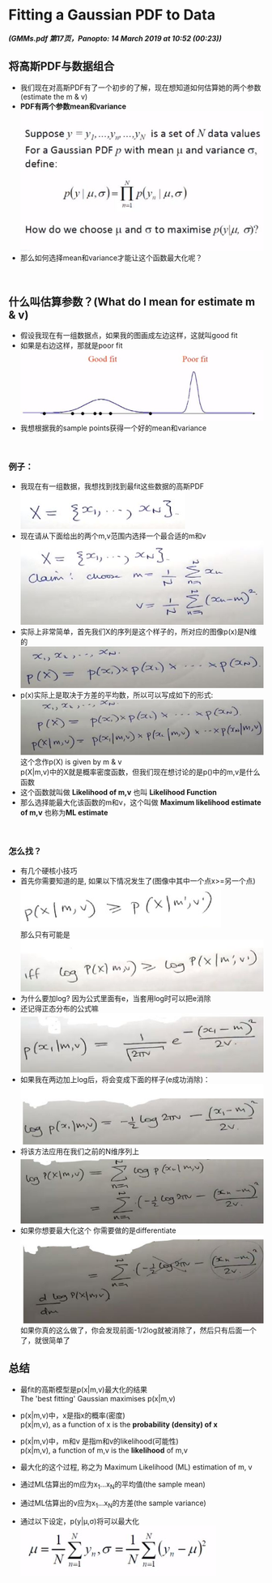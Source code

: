 # Fitting a Gaussian PDF to Data
***(GMMs.pdf 第17页，Panopto: 14 March 2019 at 10:52 (00:23))***

## 将高斯PDF与数据组合
* 我们现在对高斯PDF有了一个初步的了解，现在想知道如何估算她的两个参数(estimate the m & v)
* **PDF有两个参数mean和variance**  
![](./img/fit.JPG)  
* 那么如何选择mean和variance才能让这个函数最大化呢？
<br/>

## 什么叫估算参数？(What do I mean for estimate m & v)
* 假设我现在有一组数据点，如果我的图画成左边这样，这就叫good fit
* 如果是右边这样，那就是poor fit  
![](./img/fitGraph.JPG)  
* 我想根据我的sample points获得一个好的mean和variance
<br/>

### 例子：
* 我现在有一组数据，我想找到找到最fit这些数据的高斯PDF  
![](./img/fitEg.JPG)  
* 现在请从下面给出的两个m,v范围内选择一个最合适的m和v  
![](./img/fitEgFun.JPG)  
* 实际上非常简单，首先我们X的序列是这个样子的，所对应的图像p(x)是N维的  
![](./img/fitEgSeq.JPG)  
* p(x)实际上是取决于方差的平均数，所以可以写成如下的形式:  
![](./img/fitEgSeq2.JPG)  
这个念作p(X) is given by m & v  
p(X|m,v)中的X就是概率密度函数，但我们现在想讨论的是p()中的m,v是什么函数
* 这个函数就叫做 **Likelihood of m,v** 也叫 **Likelihood Function**
* 那么选择能最大化该函数的m和v，这个叫做 **Maximum likelihood estimate of m,v** 也称为**ML estimate**

<br/>

### 怎么找？
* 有几个硬核小技巧
* 首先你需要知道的是, 如果以下情况发生了(图像中其中一个点x>=另一个点)  
![](./img/fitTrick.JPG)  
那么只有可能是  
![](./img/fitTrick2.JPG)  
* 为什么要加log? 因为公式里面有e，当套用log时可以把e消除
* 还记得正态分布的公式嘛  
![](./img/fitTrick3.JPG) 
* 如果我在两边加上log后，将会变成下面的样子(e成功消除)：  
![](./img/fitTrick3log.JPG) 
* 将该方法应用在我们之前的N维序列上  
![](./img/fitTrick4.JPG) 
* 如果你想要最大化这个 你需要做的是differentiate  
![](./img/fitTrick5.JPG)  
如果你真的这么做了，你会发现前面-1/2log就被消除了，然后只有后面一个了，就很简单了

## 总结
* 最fit的高斯模型是p(x|m,v)最大化的结果  
The 'best fitting' Gaussian maximises p(x|m,v)

* p(x|m,v)中，x是指x的概率(密度)  
p(x|m,v), as a function of x is the **probability (density) of x**

* p(x|m,v)中，m和v 是指m和v的likelihood(可能性)  
p(x|m,v), a function of m,v is the **likelihood** of m,v

* 最大化的这个过程, 称之为 Maximum Likelihood (ML) estimation of m, v

* 通过ML估算出的m应为x<sub>1</sub>...x<sub>N</sub>的平均值(the sample mean)

* 通过ML估算出的v应为x<sub>1</sub>...x<sub>N</sub>的方差(the sample variance)

* 通过以下设定，p(y|μ,σ)将可以最大化  
![](./img/fitMax.JPG)  